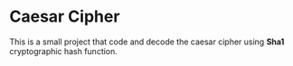 # Caesar Cipher

This is a small project that code and decode the caesar cipher using **Sha1** cryptographic hash function.
